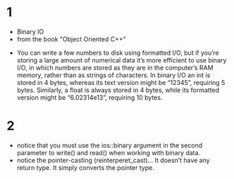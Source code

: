 # 1
* Binary IO
 * from the book "Object Oriented C++"
 - You can write a few numbers to disk using formatted I/O, but if you’re storing a large amount
of numerical data it’s more efficient to use binary I/O, in which numbers are stored as they are
in the computer’s RAM memory, rather than as strings of characters. In binary I/O an int is
stored in 4 bytes, whereas its text version might be “12345”, requiring 5 bytes. Similarly, a
float is always stored in 4 bytes, while its formatted version might be “6.02314e13”, requiring
10 bytes.

# 2
- notice that you must use the ios::binary argument in the second parameter to write() and read() when
working with binary data.
- notice the pointer-casting (reinterperet_cast)... It doesn’t have any return type. It simply converts the pointer type.